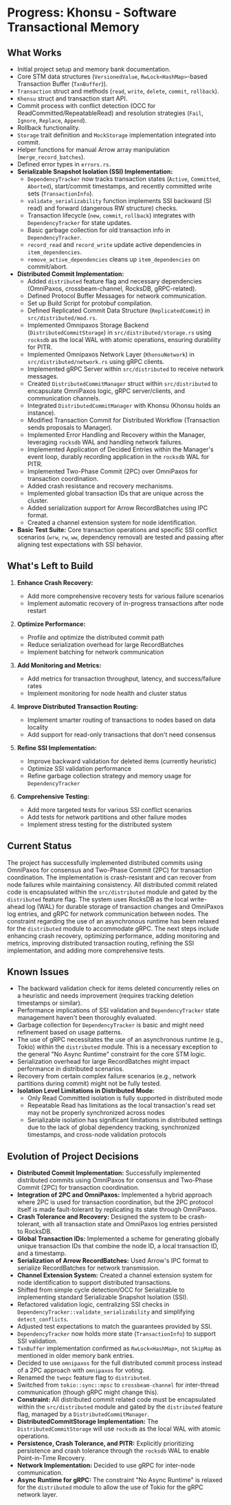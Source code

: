 # Progress: Khonsu - Software Transactional Memory

## What Works

- Initial project setup and memory bank documentation.
- Core STM data structures (`VersionedValue`, `RwLock<HashMap>`-based Transaction Buffer (`TxnBuffer`)).
- `Transaction` struct and methods (`read`, `write`, `delete`, `commit`, `rollback`).
- `Khonsu` struct and transaction start API.
- Commit process with conflict detection (OCC for ReadCommitted/RepeatableRead) and resolution strategies (`Fail`, `Ignore`, `Replace`, `Append`).
- Rollback functionality.
- `Storage` trait definition and `MockStorage` implementation integrated into commit.
- Helper functions for manual Arrow array manipulation (`merge_record_batches`).
- Defined error types in `errors.rs`.
- **Serializable Snapshot Isolation (SSI) Implementation:**
    - `DependencyTracker` now tracks transaction states (`Active`, `Committed`, `Aborted`), start/commit timestamps, and recently committed write sets (`TransactionInfo`).
    - `validate_serializability` function implements SSI backward (SI read) and forward (dangerous RW structure) checks.
    - Transaction lifecycle (`new`, `commit`, `rollback`) integrates with `DependencyTracker` for state updates.
    - Basic garbage collection for old transaction info in `DependencyTracker`.
    - `record_read` and `record_write` update active dependencies in `item_dependencies`.
    - `remove_active_dependencies` cleans up `item_dependencies` on commit/abort.
- **Distributed Commit Implementation:**
    - Added `distributed` feature flag and necessary dependencies (OmniPaxos, crossbeam-channel, RocksDB, gRPC-related).
    - Defined Protocol Buffer Messages for network communication.
    - Set up Build Script for protobuf compilation.
    - Defined Replicated Commit Data Structure (`ReplicatedCommit`) in `src/distributed/mod.rs`.
    - Implemented Omnipaxos Storage Backend (`DistributedCommitStorage`) in `src/distributed/storage.rs` using `rocksdb` as the local WAL with atomic operations, ensuring durability for PITR.
    - Implemented Omnipaxos Network Layer (`KhonsuNetwork`) in `src/distributed/network.rs` using gRPC clients.
    - Implemented gRPC Server within `src/distributed` to receive network messages.
    - Created `DistributedCommitManager` struct within `src/distributed` to encapsulate OmniPaxos logic, gRPC server/clients, and communication channels.
    - Integrated `DistributedCommitManager` with Khonsu (Khonsu holds an instance).
    - Modified Transaction Commit for Distributed Workflow (Transaction sends proposals to Manager).
    - Implemented Error Handling and Recovery within the Manager, leveraging `rocksdb` WAL and handling network failures.
    - Implemented Application of Decided Entries within the Manager's event loop, durably recording application in the `rocksdb` WAL for PITR.
    - Implemented Two-Phase Commit (2PC) over OmniPaxos for transaction coordination.
    - Added crash resistance and recovery mechanisms.
    - Implemented global transaction IDs that are unique across the cluster.
    - Added serialization support for Arrow RecordBatches using IPC format.
    - Created a channel extension system for node identification.
- **Basic Test Suite:** Core transaction operations and specific SSI conflict scenarios (`wrw`, `rw`, `ww`, dependency removal) are tested and passing after aligning test expectations with SSI behavior.

## What's Left to Build

1. **Enhance Crash Recovery:**
   - Add more comprehensive recovery tests for various failure scenarios
   - Implement automatic recovery of in-progress transactions after node restart

2. **Optimize Performance:**
   - Profile and optimize the distributed commit path
   - Reduce serialization overhead for large RecordBatches
   - Implement batching for network communication

3. **Add Monitoring and Metrics:**
   - Add metrics for transaction throughput, latency, and success/failure rates
   - Implement monitoring for node health and cluster status

4. **Improve Distributed Transaction Routing:**
   - Implement smarter routing of transactions to nodes based on data locality
   - Add support for read-only transactions that don't need consensus

5. **Refine SSI Implementation:**
   - Improve backward validation for deleted items (currently heuristic)
   - Optimize SSI validation performance
   - Refine garbage collection strategy and memory usage for `DependencyTracker`

6. **Comprehensive Testing:**
   - Add more targeted tests for various SSI conflict scenarios
   - Add tests for network partitions and other failure modes
   - Implement stress testing for the distributed system

## Current Status

The project has successfully implemented distributed commits using OmniPaxos for consensus and Two-Phase Commit (2PC) for transaction coordination. The implementation is crash-resistant and can recover from node failures while maintaining consistency. All distributed commit related code is encapsulated within the `src/distributed` module and gated by the `distributed` feature flag. The system uses RocksDB as the local write-ahead log (WAL) for durable storage of transaction changes and OmniPaxos log entries, and gRPC for network communication between nodes. The constraint regarding the use of an asynchronous runtime has been relaxed for the `distributed` module to accommodate gRPC. The next steps include enhancing crash recovery, optimizing performance, adding monitoring and metrics, improving distributed transaction routing, refining the SSI implementation, and adding more comprehensive tests.

## Known Issues

- The backward validation check for items deleted concurrently relies on a heuristic and needs improvement (requires tracking deletion timestamps or similar).
- Performance implications of SSI validation and `DependencyTracker` state management haven't been thoroughly evaluated.
- Garbage collection for `DependencyTracker` is basic and might need refinement based on usage patterns.
- The use of gRPC necessitates the use of an asynchronous runtime (e.g., Tokio) within the `distributed` module. This is a necessary exception to the general "No Async Runtime" constraint for the core STM logic.
- Serialization overhead for large RecordBatches might impact performance in distributed scenarios.
- Recovery from certain complex failure scenarios (e.g., network partitions during commit) might not be fully tested.
- **Isolation Level Limitations in Distributed Mode:**
  - Only Read Committed isolation is fully supported in distributed mode
  - Repeatable Read has limitations as the local transaction's read set may not be properly synchronized across nodes
  - Serializable isolation has significant limitations in distributed settings due to the lack of global dependency tracking, synchronized timestamps, and cross-node validation protocols

## Evolution of Project Decisions

- **Distributed Commit Implementation:** Successfully implemented distributed commits using OmniPaxos for consensus and Two-Phase Commit (2PC) for transaction coordination.
- **Integration of 2PC and OmniPaxos:** Implemented a hybrid approach where 2PC is used for transaction coordination, but the 2PC protocol itself is made fault-tolerant by replicating its state through OmniPaxos.
- **Crash Tolerance and Recovery:** Designed the system to be crash-tolerant, with all transaction state and OmniPaxos log entries persisted to RocksDB.
- **Global Transaction IDs:** Implemented a scheme for generating globally unique transaction IDs that combine the node ID, a local transaction ID, and a timestamp.
- **Serialization of Arrow RecordBatches:** Used Arrow's IPC format to serialize RecordBatches for network transmission.
- **Channel Extension System:** Created a channel extension system for node identification to support distributed transactions.
- Shifted from simple cycle detection/OCC for Serializable to implementing standard Serializable Snapshot Isolation (SSI).
- Refactored validation logic, centralizing SSI checks in `DependencyTracker::validate_serializability` and simplifying `detect_conflicts`.
- Adjusted test expectations to match the guarantees provided by SSI.
- `DependencyTracker` now holds more state (`TransactionInfo`) to support SSI validation.
- `TxnBuffer` implementation confirmed as `RwLock<HashMap>`, not `SkipMap` as mentioned in older memory bank entries.
- Decided to use `omnipaxos` for the full distributed commit process instead of a 2PC approach with `omnipaxos` for voting.
- Renamed the `twopc` feature flag to `distributed`.
- Switched from `tokio::sync::mpsc` to `crossbeam-channel` for inter-thread communication (though gRPC might change this).
- **Constraint:** All distributed commit related code must be encapsulated within the `src/distributed` module and gated by the `distributed` feature flag, managed by a `DistributedCommitManager`.
- **DistributedCommitStorage Implementation:** The `DistributedCommitStorage` will use `rocksdb` as the local WAL with atomic operations.
- **Persistence, Crash Tolerance, and PITR:** Explicitly prioritizing persistence and crash tolerance through the `rocksdb` WAL to enable Point-in-Time Recovery.
- **Network Implementation:** Decided to use gRPC for inter-node communication.
- **Async Runtime for gRPC:** The constraint "No Async Runtime" is relaxed for the `distributed` module to allow the use of Tokio for the gRPC network layer.
